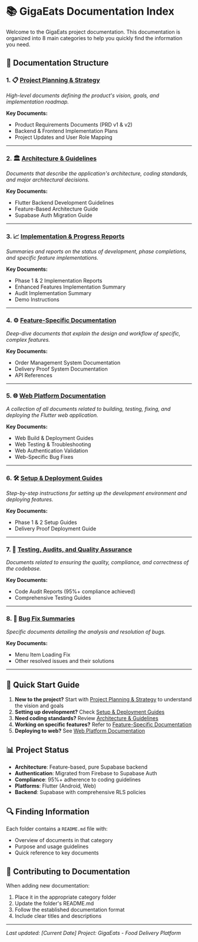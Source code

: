 # 📚 GigaEats Documentation Index

Welcome to the GigaEats project documentation. This documentation is organized into 8 main categories to help you quickly find the information you need.

## 📁 Documentation Structure

### 1. 📋 [Project Planning & Strategy](./01-project-planning-strategy/)
*High-level documents defining the product's vision, goals, and implementation roadmap.*

**Key Documents:**
- Product Requirements Documents (PRD v1 & v2)
- Backend & Frontend Implementation Plans
- Project Updates and User Role Mapping

---

### 2. 🏛️ [Architecture & Guidelines](./02-architecture-guidelines/)
*Documents that describe the application's architecture, coding standards, and major architectural decisions.*

**Key Documents:**
- Flutter Backend Development Guidelines
- Feature-Based Architecture Guide
- Supabase Auth Migration Guide

---

### 3. 📈 [Implementation & Progress Reports](./03-implementation-progress-reports/)
*Summaries and reports on the status of development, phase completions, and specific feature implementations.*

**Key Documents:**
- Phase 1 & 2 Implementation Reports
- Enhanced Features Implementation Summary
- Audit Implementation Summary
- Demo Instructions

---

### 4. ⚙️ [Feature-Specific Documentation](./04-feature-specific-documentation/)
*Deep-dive documents that explain the design and workflow of specific, complex features.*

**Key Documents:**
- Order Management System Documentation
- Delivery Proof System Documentation
- API References

---

### 5. 🌐 [Web Platform Documentation](./05-web-platform-documentation/)
*A collection of all documents related to building, testing, fixing, and deploying the Flutter web application.*

**Key Documents:**
- Web Build & Deployment Guides
- Web Testing & Troubleshooting
- Web Authentication Validation
- Web-Specific Bug Fixes

---

### 6. 🛠️ [Setup & Deployment Guides](./06-setup-deployment-guides/)
*Step-by-step instructions for setting up the development environment and deploying features.*

**Key Documents:**
- Phase 1 & 2 Setup Guides
- Delivery Proof Deployment Guide

---

### 7. 🧪 [Testing, Audits, and Quality Assurance](./07-testing-audits-qa/)
*Documents related to ensuring the quality, compliance, and correctness of the codebase.*

**Key Documents:**
- Code Audit Reports (95%+ compliance achieved)
- Comprehensive Testing Guides

---

### 8. 🐛 [Bug Fix Summaries](./08-bug-fix-summaries/)
*Specific documents detailing the analysis and resolution of bugs.*

**Key Documents:**
- Menu Item Loading Fix
- Other resolved issues and their solutions

---

## 🚀 Quick Start Guide

1. **New to the project?** Start with [Project Planning & Strategy](./01-project-planning-strategy/) to understand the vision and goals
2. **Setting up development?** Check [Setup & Deployment Guides](./06-setup-deployment-guides/)
3. **Need coding standards?** Review [Architecture & Guidelines](./02-architecture-guidelines/)
4. **Working on specific features?** Refer to [Feature-Specific Documentation](./04-feature-specific-documentation/)
5. **Deploying to web?** See [Web Platform Documentation](./05-web-platform-documentation/)

## 📊 Project Status

- **Architecture**: Feature-based, pure Supabase backend
- **Authentication**: Migrated from Firebase to Supabase Auth
- **Compliance**: 95%+ adherence to coding guidelines
- **Platforms**: Flutter (Android, Web)
- **Backend**: Supabase with comprehensive RLS policies

## 🔍 Finding Information

Each folder contains a `README.md` file with:
- Overview of documents in that category
- Purpose and usage guidelines
- Quick reference to key documents

## 📝 Contributing to Documentation

When adding new documentation:
1. Place it in the appropriate category folder
2. Update the folder's README.md
3. Follow the established documentation format
4. Include clear titles and descriptions

---

*Last updated: [Current Date]*
*Project: GigaEats - Food Delivery Platform*
